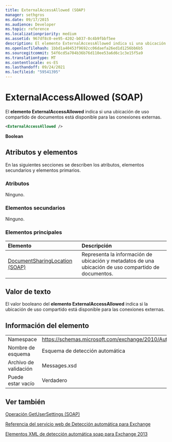 ```yaml
---
title: ExternalAccessAllowed (SOAP)
manager: sethgros
ms.date: 09/17/2015
ms.audience: Developer
ms.topic: reference
ms.localizationpriority: medium
ms.assetid: 967df8c0-ee95-4202-b037-0c4b9fbbf5ee
description: El elemento ExternalAccessAllowed indica si una ubicación de uso compartido de documentos está disponible para las conexiones externas.
ms.openlocfilehash: 1bbd1a40453f9692cc06daefa26ed1d1256bb6b5
ms.sourcegitcommit: 54f6cd5a704b36b76d110ee53a6d6c1c3e15f5a9
ms.translationtype: MT
ms.contentlocale: es-ES
ms.lasthandoff: 09/24/2021
ms.locfileid: "59541395"
---
```

# <a name="externalaccessallowed-soap"></a>ExternalAccessAllowed (SOAP)

El **elemento ExternalAccessAllowed** indica si una ubicación de uso compartido de documentos está disponible para las conexiones externas. 
  
```XML
<ExternalAccessAllowed /> 
```

 **Boolean**
## <a name="attributes-and-elements"></a>Atributos y elementos

En las siguientes secciones se describen los atributos, elementos secundarios y elementos primarios.
  
### <a name="attributes"></a>Atributos

Ninguno.
  
### <a name="child-elements"></a>Elementos secundarios

Ninguno.
  
### <a name="parent-elements"></a>Elementos principales

|**Elemento**|**Descripción**|
|:-----|:-----|
|[DocumentSharingLocation (SOAP)](documentsharinglocation-soap.md) <br/> |Representa la información de ubicación y metadatos de una ubicación de uso compartido de documentos.  <br/> |
   
## <a name="text-value"></a>Valor de texto

El valor booleano del **elemento ExternalAccessAllowed** indica si la ubicación de uso compartido está disponible para las conexiones externas. 
  
## <a name="element-information"></a>Información del elemento

|||
|:-----|:-----|
|Namespace  <br/> |https://schemas.microsoft.com/exchange/2010/Autodiscover  <br/> |
|Nombre de esquema  <br/> |Esquema de detección automática  <br/> |
|Archivo de validación  <br/> |Messages.xsd  <br/> |
|Puede estar vacío  <br/> |Verdadero  <br/> |
   
## <a name="see-also"></a>Ver también



[Operación GetUserSettings (SOAP)](getusersettings-operation-soap.md)


[Referencia del servicio web de Detección automática para Exchange](autodiscover-web-service-reference-for-exchange.md)
  
[Elementos XML de detección automática soap para Exchange 2013](soap-autodiscover-xml-elements-for-exchange-2013.md)

